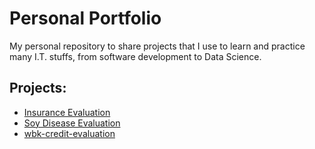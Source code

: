 # Personal Portfolio
My personal repository to share projects that I use to learn and practice many I.T. stuffs, from software development to Data Science.

## Projects:
* [Insurance Evaluation](https://github.com/wsbrito/portfolio/blob/master/project-insurance-evaluation/)
* [Soy Disease Evaluation](https://github.com/wsbrito/portfolio/blob/master/soy-disease-evaluation/)
* [wbk-credit-evaluation](https://github.com/wsbrito/portfolio/tree/master/wbk-credit-evaluation/)
